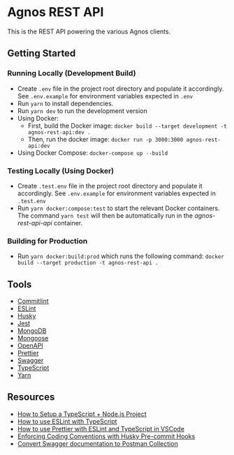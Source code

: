# Agnos REST API

This is the REST API powering the various Agnos clients.

## Getting Started

### Running Locally (Development Build)

- Create `.env` file in the project root directory and populate it accordingly. See `.env.example` for environment variables expected in `.env`
- Run `yarn` to install dependencies.
- Run `yarn dev` to run the development version
- Using Docker:
  - First, build the Docker image: `docker build --target development -t agnos-rest-api:dev .`
  - Then, run the docker image: `docker run -p 3000:3000 agnos-rest-api:dev`
- Using Docker Compose: `docker-compose up --build`

### Testing Locally (Using Docker)

- Create `.test.env` file in the project root directory and populate it accordingly. See `.env.example` for environment variables expected in `.test.env`
- Run `yarn docker:compose:test` to start the relevant Docker containers. The command `yarn test` will then be automatically run in the _agnos-rest-api-api_ container.

### Building for Production

- Run `yarn docker:build:prod` which runs the following command: `docker build --target production -t agnos-rest-api .`

## Tools

- [Commitlint](https://commitlint.js.org/#/)
- [ESLint](https://eslint.org/)
- [Husky](https://github.com/typicode/husky)
- [Jest](https://jestjs.io/)
- [MongoDB](https://www.mongodb.com/)
- [Mongoose](https://mongoosejs.com/)
- [OpenAPI](https://www.openapis.org/)
- [Prettier](https://prettier.io/)
- [Swagger](https://swagger.io/)
- [TypeScript](https://www.typescriptlang.org/)
- [Yarn](https://yarnpkg.com/)

## Resources

- [How to Setup a TypeScript + Node.js Project](https://khalilstemmler.com/blogs/typescript/node-starter-project)
- [How to use ESLint with TypeScript](https://khalilstemmler.com/blogs/typescript/eslint-for-typescript)
- [How to use Prettier with ESLint and TypeScript in VSCode](https://khalilstemmler.com/blogs/tooling/prettier)
- [Enforcing Coding Conventions with Husky Pre-commit Hooks](https://khalilstemmler.com/blogs/tooling/enforcing-husky-precommit-hooks)
- [Convert Swagger documentation to Postman Collection](https://medium.com/c-sharp-progarmming/convert-swagger-documentation-to-postman-collection-d67fc95c7b14)
